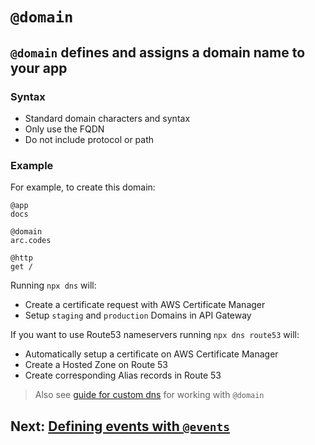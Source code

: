# `@domain`

## `@domain` defines and assigns a domain name to your app

### Syntax
- Standard domain characters and syntax
- Only use the FQDN
- Do not include protocol or path

### Example
For example, to create this domain:

```arc
@app
docs

@domain
arc.codes

@http
get /
```

Running `npx dns` will:

- Create a certificate request with AWS Certificate Manager
- Setup `staging` and `production` Domains in API Gateway

If you want to use Route53 nameservers running `npx dns route53` will:

- Automatically setup a certificate on AWS Certificate Manager
- Create a Hosted Zone on Route 53
- Create corresponding Alias records in Route 53

> Also see [guide for custom dns](/guides/custom-dns) for working with `@domain`

## Next: [Defining events with `@events`](/reference/events)
